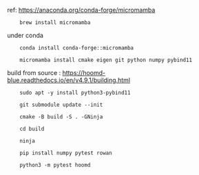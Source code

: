 ref: https://anaconda.org/conda-forge/micromamba

        brew install micromamba

under conda 

        conda install conda-forge::micromamba

        micromamba install cmake eigen git python numpy pybind11

build from source : https://hoomd-blue.readthedocs.io/en/v4.9.1/building.html

        sudo apt -y install python3-pybind11

        git submodule update --init

        cmake -B build -S . -GNinja

        cd build

        ninja

        pip install numpy pytest rowan 

        python3 -m pytest hoomd

        